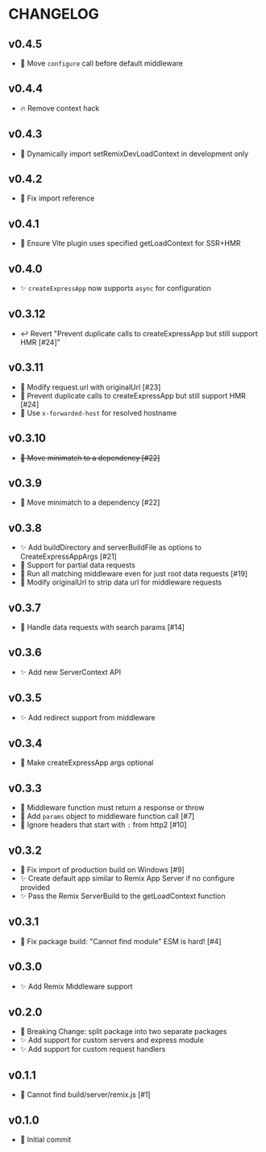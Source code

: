 # CHANGELOG

## v0.4.5

- 🐛 Move `configure` call before default middleware

## v0.4.4

- 🔥 Remove context hack

## v0.4.3

- 🐛 Dynamically import setRemixDevLoadContext in development only

## v0.4.2

- 🐛 Fix import reference

## v0.4.1

- 🐛 Ensure Vite plugin uses specified getLoadContext for SSR+HMR

## v0.4.0

- ✨ `createExpressApp` now supports `async` for configuration

## v0.3.12

- ↩️ Revert "Prevent duplicate calls to createExpressApp but still support HMR [#24]"

## v0.3.11

- 🐛 Modify request.url with originalUrl [#23]
- 🐛 Prevent duplicate calls to createExpressApp but still support HMR [#24]
- 🐛 Use `x-forwarded-host` for resolved hostname

## v0.3.10

- ~~🐛 Move minimatch to a dependency [#22]~~

## v0.3.9

- 🐛 Move minimatch to a dependency [#22]

## v0.3.8

- ✨ Add buildDirectory and serverBuildFile as options to CreateExpressAppArgs [#21]
- 🐛 Support for partial data requests
- 🐛 Run all matching middleware even for just root data requests [#19]
- 🐛 Modify originalUrl to strip data url for middleware requests

## v0.3.7

- 🐛 Handle data requests with search params [#14]

## v0.3.6

- ✨ Add new ServerContext API

## v0.3.5

- ✨ Add redirect support from middleware

## v0.3.4

- 🔨 Make createExpressApp args optional

## v0.3.3

- 🔨 Middleware function must return a response or throw
- 🐛 Add `params` object to middleware function call [#7]
- 🐛 Ignore headers that start with `:` from http2 [#10]

## v0.3.2

- 🐛 Fix import of production build on Windows [#9]
- ✨ Create default app similar to Remix App Server if no configure provided
- ✨ Pass the Remix ServerBuild to the getLoadContext function

## v0.3.1

- 🐛 Fix package build: "Cannot find module" ESM is hard! [#4]

## v0.3.0

- ✨ Add Remix Middleware support

## v0.2.0

- 🚨 Breaking Change: split package into two separate packages
- ✨ Add support for custom servers and express module
- ✨ Add support for custom request handlers

## v0.1.1

- 🐛 Cannot find build/server/remix.js [#1]

## v0.1.0

- 🎉 Initial commit
